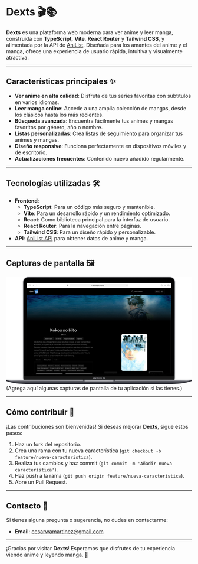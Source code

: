 # Dexts 🎬📚

**Dexts** es una plataforma web moderna para ver anime y leer manga, construida con **TypeScript**, **Vite**, **React Router** y **Tailwind CSS**, y alimentada por la API de [AniList](https://anilist.co). Diseñada para los amantes del anime y el manga, ofrece una experiencia de usuario rápida, intuitiva y visualmente atractiva.

---

## Características principales ✨

- **Ver anime en alta calidad**: Disfruta de tus series favoritas con subtítulos en varios idiomas.
- **Leer manga online**: Accede a una amplia colección de mangas, desde los clásicos hasta los más recientes.
- **Búsqueda avanzada**: Encuentra fácilmente tus animes y mangas favoritos por género, año o nombre.
- **Listas personalizadas**: Crea listas de seguimiento para organizar tus animes y mangas.
- **Diseño responsive**: Funciona perfectamente en dispositivos móviles y de escritorio.
- **Actualizaciones frecuentes**: Contenido nuevo añadido regularmente.

---

## Tecnologías utilizadas 🛠️

- **Frontend**: 
  - **TypeScript**: Para un código más seguro y mantenible.
  - **Vite**: Para un desarrollo rápido y un rendimiento optimizado.
  - **React**: Como biblioteca principal para la interfaz de usuario.
  - **React Router**: Para la navegación entre páginas.
  - **Tailwind CSS**: Para un diseño rápido y personalizable.
- **API**: [AniList API](https://anilist.gitbook.io/anilist-apiv2-docs/) para obtener datos de anime y manga.

---

## Capturas de pantalla 🖼️


![Imagen en MAC](/src/assets/capt_dexts_mac.png)
(Agrega aquí algunas capturas de pantalla de tu aplicación si las tienes.)

---

## Cómo contribuir 🤝

¡Las contribuciones son bienvenidas! Si deseas mejorar **Dexts**, sigue estos pasos:

1. Haz un fork del repositorio.
2. Crea una rama con tu nueva característica (`git checkout -b feature/nueva-caracteristica`).
3. Realiza tus cambios y haz commit (`git commit -m 'Añadir nueva característica'`).
4. Haz push a la rama (`git push origin feature/nueva-caracteristica`).
5. Abre un Pull Request.


---

## Contacto 📧

Si tienes alguna pregunta o sugerencia, no dudes en contactarme:

- **Email**: cesarwamartinez@gmail.com

---

¡Gracias por visitar **Dexts**! Esperamos que disfrutes de tu experiencia viendo anime y leyendo manga. 🎉